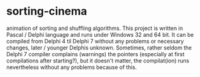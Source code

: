 # sorting-cinema
animation of sorting and shuffling algorithms.
 This project is written in Pascal / Delphi language and runs under Windows 32 and 64 bit. It can be compiled from Delphi 4 til Delphi 7 without any problems or necessary changes, later / younger Delphis unknown. Sometimes, rather seldom the Delphi 7 compiler complains (warnings) the pointers (especially at first compilations after starting?), but it doesn't matter, the compilat(ion) runs nevertheless without any problems because of this.

